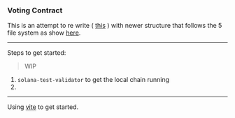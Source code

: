 ### Voting Contract

This is an attempt to re write ( [this](https://github.com/mcf-rocks/simple-vote-tutorial) ) with newer structure that follows the 5 file system as show [here](https://paulx.dev/blog/2021/01/14/programming-on-solana-an-introduction/#code-structure).

---

Steps to get started: 

> WIP
1. `solana-test-validator` to get the local chain running
2. 


---


Using [vite](https://vitejs.dev/) to get started. 